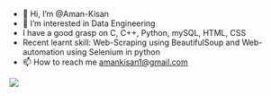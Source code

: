 - 👋 Hi, I’m @Aman-Kisan
- 👀 I’m interested in Data Engineering
- I have a good grasp on C, C++, Python, mySQL, HTML, CSS
- Recent learnt skill: Web-Scraping using BeautifulSoup and Web-automation using Selenium in python
- 📫 How to reach me
  amankisan1@gmail.com
<!---
Aman-Kisan/Aman-Kisan is a ✨ special ✨ repository because its `README.md` (this file) appears on your GitHub profile.
You can click the Preview link to take a look at your changes.
--->
[![](https://visitcount.itsvg.in/api?id=AK&label=Profile%20Views&color=12&icon=0&pretty=false)](https://visitcount.itsvg.in)
